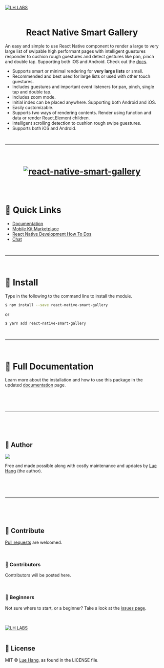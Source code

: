 <a href="https://luehangs.site"><img src="https://luehangs.site/images/lh-blog-strip.jpg" alt="LH LABS"/></a>
<br/>
<br/>

<h1 align="center">
    React Native Smart Gallery
</h1>

An easy and simple to use React Native component to render a large to very large list of swipable high performant pages with intelligent guestures responder to cushion rough guestures and detect gestures like pan, pinch and double tap. Supporting both iOS and Android. Check out the [docs](https://www.luehangs.site/lue_hang/projects/react-native-smart-gallery).

- Supports smart or minimal rendering for **very large lists** or small.
- Recommended and best used for large lists or used with other touch guestures.
- Includes guestures and important event listeners for pan, pinch, single tap and double tap.
- Includes zoom mode.
- Initial index can be placed anywhere. Supporting both Android and iOS.
- Easily customizable.
- Supports two ways of rendering contents. Render using function and data or render React.Element children.
- Intelligent scrolling detection to cushion rough swipe guestures.
- Supports both iOS and Android.

<br/>

---
<br/>

<h1 align="center">
    <a href="https://www.luehangs.site/lue_hang/projects/react-native-smart-gallery">
        <img src="https://www.luehangs.site/videos/react-native-smart-gallery-demo.gif" alt="react-native-smart-gallery"/>
    </a>
</h1>

<br/>
<br/>

# :link: Quick Links
- [Documentation](https://www.luehangs.site/lue_hang/projects/react-native-smart-gallery)
- [Mobile Kit Marketplace](https://luehangs.site/marketplace/mobile-development)
- [React Native Development How To Dos](https://luehangs.site/blogs/react-native-development)
- [Chat](https://luehangs.site)

<br/>

---
<br/>

# :gem: Install

Type in the following to the command line to install the module.

```bash
$ npm install --save react-native-smart-gallery
```

or

```bash
$ yarn add react-native-smart-gallery
```

<br/>

---
<br/>

# :book: Full Documentation

Learn more about the installation and how to use this package in the updated [documentation](https://www.luehangs.site/lue_hang/projects/react-native-smart-gallery) page.

<br/>
<br/>
<br/>

---
<br/>
<br/>
<br/>

## :santa: Author

<a href="https://www.facebook.com/lue.hang">
<img src="https://www.luehangs.site/images/lue-hang2018-circle-150px.png"/>
</a>

Free and made possible along with costly maintenance and updates by [Lue Hang](https://www.facebook.com/lue.hang) (the author).

<br/>
<br/>
<br/>

---
<br/>
<br/>
<br/>

## :clap: Contribute

[Pull requests](https://github.com/Luehang/react-native-smart-gallery/pulls) are welcomed.

<br/>

### :tophat: Contributors

Contributors will be posted here.

<br/>

### :baby: Beginners

Not sure where to start, or a beginner? Take a look at the [issues page](https://github.com/Luehang/react-native-smart-gallery/issues).

<br/>
<br/>
<a href="https://luehangs.site/marketplace/product/RN%20Posting%20Demo%20App%20Kit"><img src="https://luehangs.site/images/lh-mobile-strip.jpg" alt="LH LABS"/></a>
<br/>
<br/>

## :page_facing_up: License

MIT © [Lue Hang](https://luehangs.site), as found in the LICENSE file.
